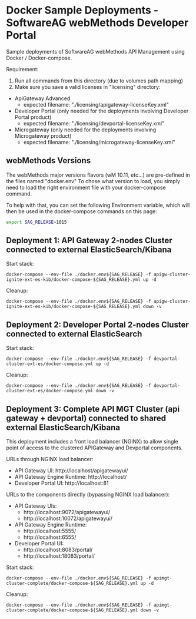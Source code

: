# Docker Sample Deployments - SoftwareAG webMethods Developer Portal

Sample deployments of SoftwareAG webMethods API Management using Docker / Docker-compose.

Requirement: 

1) Run all commands from this directory (due to volumes path mapping)
2) Make sure you save a valid licenses in "licensing" directory:
 - ApiGateway Advanced
   - expected filename: "./licensing/apigateway-licenseKey.xml"
 - Developer Portal (only needed for the deployments involving Developer Portal product)
   - expected filename: "./licensing/devportal-licenseKey.xml"
 - Microgateway (only needed for the deployments involving Microgateway product)
   - expected filename: "./licensing/microgateway-licenseKey.xml"

## webMethods Versions

The webMethods major versions flavors (wM 10.11, etc...) are pre-defined in the files named "docker.env<version>"
To chose what version to load, you simply need to load the right environment file with your docker-compose command.

To help with that, you can set the following Environment variable, which will then be used in the docker-compose commands on this page:

```bash
export SAG_RELEASE=1015
```

## Deployment 1: API Gateway 2-nodes Cluster connected to external ElasticSearch/Kibana 

Start stack:

```
docker-compose --env-file ./docker.env${SAG_RELEASE} -f apigw-cluster-ignite-ext-es-kib/docker-compose-${SAG_RELEASE}.yml up -d
```

Cleanup:

```
docker-compose --env-file ./docker.env${SAG_RELEASE} -f apigw-cluster-ignite-ext-es-kib/docker-compose-${SAG_RELEASE}.yml down -v
```

## Deployment 2: Developer Portal 2-nodes Cluster connected to external ElasticSearch

Start stack:

```
docker-compose --env-file ./docker.env${SAG_RELEASE} -f devportal-cluster-ext-es/docker-compose.yml up -d
```

Cleanup:

```
docker-compose --env-file ./docker.env${SAG_RELEASE} -f devportal-cluster-ext-es/docker-compose.yml down -v
```

## Deployment 3: Complete API MGT Cluster (api gateway + devportal) connected to shared external ElasticSearch/Kibana 

This deployment includes a front load balancer (NGINX) to allow single point of access to the clustered APIGateway and Devportal components.

URLs through NGINX load balancer:
 - API Gateway UI: http://localhost/apigatewayui/
 - API Gateway Engine Runtime: http://localhost/
 - Developer Portal UI: http://localhost:81

URLs to the components directly (bypassing NGINX load balancer):
 - API Gateway UIs: 
    - http://localhost:9072/apigatewayui/
    - http://localhost:10072/apigatewayui/
 - API Gateway Engine Runtime: 
    - http://localhost:5555/
    - http://localhost:6555/
 - Developer Portal UI: 
    - http://localhost:8083/portal/
    - http://localhost:18083/portal/

Start stack:

```
docker-compose --env-file ./docker.env${SAG_RELEASE} -f apimgt-cluster-complete/docker-compose-${SAG_RELEASE}.yml up -d
```

Cleanup:

```
docker-compose --env-file ./docker.env${SAG_RELEASE} -f apimgt-cluster-complete/docker-compose-${SAG_RELEASE}.yml down -v
```
